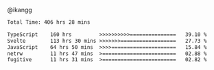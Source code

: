 @ikangg
<!--START_SECTION:waka-->

```txt
Total Time: 406 hrs 28 mins

TypeScript    160 hrs         >>>>>>>>>>===============   39.10 %
Svelte        113 hrs 30 mins >>>>>>>==================   27.73 %
JavaScript    64 hrs 50 mins  >>>>=====================   15.84 %
netrw         11 hrs 47 mins  >========================   02.88 %
fugitive      11 hrs 31 mins  >========================   02.82 %
```

<!--END_SECTION:waka-->
